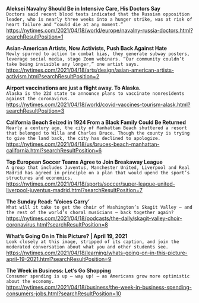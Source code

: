 **Aleksei Navalny Should Be in Intensive Care, His Doctors Say**\
`Doctors said recent blood tests indicated that the Russian opposition leader, who is nearly three weeks into a hunger strike, was at risk of heart failure and “could die at any moment.”`\
https://nytimes.com/2021/04/18/world/europe/navalny-russia-doctors.html?searchResultPosition=1

**Asian-American Artists, Now Activists, Push Back Against Hate**\
`Newly spurred to action to combat bias, they generate subway posters, leverage social media, stage Zoom webinars. “Our community couldn’t take being invisible any longer,” one artist says.`\
https://nytimes.com/2021/04/18/arts/design/asian-american-artists-activism.html?searchResultPosition=2

**Airport vaccinations are just a flight away. To Alaska.**\
`Alaska is the 22d state to announce plans to vaccinate nonresidents against the coronavirus.`\
https://nytimes.com/2021/04/18/world/covid-vaccines-tourism-alask.html?searchResultPosition=3

**California Beach Seized in 1924 From a Black Family Could Be Returned**\
`Nearly a century ago, the city of Manhattan Beach shuttered a resort that belonged to Willa and Charles Bruce. Though the county is trying to give the land back, the city has declined to apologize.`\
https://nytimes.com/2021/04/18/us/bruces-beach-manhattan-california.html?searchResultPosition=6

**Top European Soccer Teams Agree to Join Breakaway League**\
`A group that includes Juventus, Manchester United, Liverpool and Real Madrid has agreed in principle on a plan that would upend the sport’s structures and economics.`\
https://nytimes.com/2021/04/18/sports/soccer/super-league-united-liverpool-juventus-madrid.html?searchResultPosition=7

**The Sunday Read: ‘Voices Carry’**\
`What will it take to get the choir of Washington’s Skagit Valley — and the rest of the world’s choral musicians — back together again?`\
https://nytimes.com/2021/04/18/podcasts/the-daily/skagit-valley-choir-coronavirus.html?searchResultPosition=8

**What’s Going On in This Picture? | April 19, 2021**\
`Look closely at this image, stripped of its caption, and join the moderated conversation about what you and other students see.`\
https://nytimes.com/2021/04/18/learning/whats-going-on-in-this-picture-april-19-2021.html?searchResultPosition=9

**The Week in Business: Let’s Go Shopping**\
`Consumer spending is up — way up! — as Americans grow more optimistic about the economy.`\
https://nytimes.com/2021/04/18/business/the-week-in-business-spending-consumers-jobs.html?searchResultPosition=10

